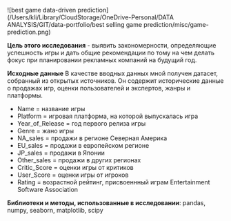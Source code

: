 
![best game data-driven prediction](/Users/kli/Library/CloudStorage/OneDrive-Personal/DATA ANALYSIS/GIT/data-portfolio/best selling game prediction/misc/game-prediction.png)


**Цель этого исследования** - выявить закономерности, определяющие успешность игры и дать общие рекомендации по тому на чем делать фокус при планировании рекламных компаний на будущий год.

**Исходные данные** В качестве вводных данных мной получен датасет, собранный из открытых источников. Он содержит исторические данные о продажах игр, оценки пользователей и экспертов, жанры и платформы. 

- Name = название игры
- Platform = игровая платформа, на которой выпускалась игра	 
- Year_of_Release = год первого релиза игры	
- Genre	= жано игры
- NA_sales = продажи в регионе Северная Америка 	
- EU_sales = продажи в европейском регионе 	
- JP_sales = продажи в Японии
- Other_sales = продажи в других регионах	
- Critic_Score = оценки игры от критиков 
- User_Score = оценки игры от игроков	
- Rating = возрастной рейтинг, присвоеннный играм Entertainment Software Association

**Библиотеки и методы, использованные в исследовании**:
pandas, numpy, seaborn, matplotlib, scipy
